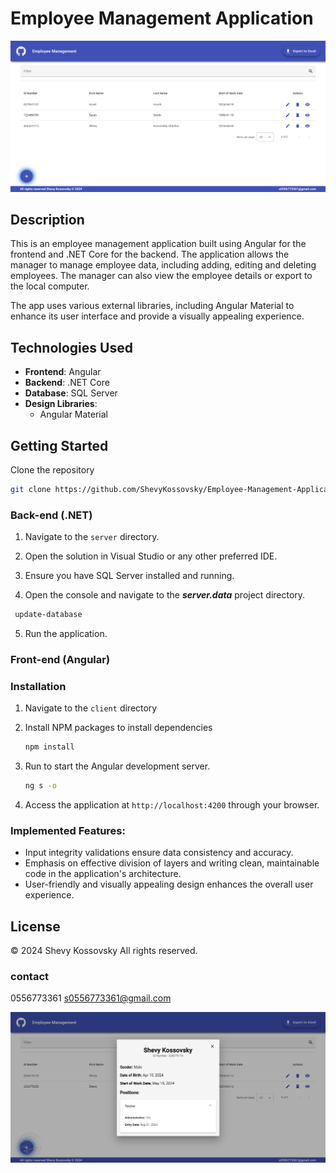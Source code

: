 # Employee Management Application

![Employee Management](/client/src/assets/screenShot.png)

## Description

This is an employee management application built using Angular for the frontend and .NET Core for the backend. The application allows the manager to manage employee data, including adding, editing and deleting employees. The manager can also view the employee details or export to the local computer.

The app uses various external libraries, including Angular Material to enhance its user interface and provide a visually appealing experience.


## Technologies Used

- **Frontend**: Angular
- **Backend**: .NET Core
- **Database**: SQL Server
- **Design Libraries**:
  - Angular Material


<!-- GETTING STARTED -->
## Getting Started

 Clone the repository
   ```sh
   git clone https://github.com/ShevyKossovsky/Employee-Management-Application
   ```

### Back-end (.NET)

1. Navigate to the `server` directory.

2. Open the solution in Visual Studio or any other preferred IDE.

3. Ensure you have SQL Server installed and running.

4. Open the console and navigate to the  ***server.data*** project directory.

  ```sh
   update-database
   ```
5. Run the application.


### Front-end (Angular)

### Installation

1. Navigate to the `client` directory

2. Install NPM packages to install dependencies
   ```sh
   npm install
   ```
3. Run  to start the Angular development server.
   ```sh
   ng s -o
   ```
4. Access the application at `http://localhost:4200` through your browser.


### Implemented Features:

- Input integrity validations ensure data consistency and accuracy.
- Emphasis on effective division of layers and writing clean, maintainable code in the application's architecture.
- User-friendly and visually appealing design enhances the overall user experience.

## License
© 2024 Shevy Kossovsky All rights reserved.

### contact
0556773361 s0556773361@gmail.com

![Employee Management](/client/src/assets/screenShot_3.png)
